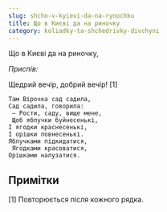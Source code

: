 ```yaml
---
slug: shcho-v-kyievi-da-na-rynochku
title: Що в Києві да на риночку
category: koliadky-ta-shchedrivky-divchyni
---
```

Що в Києві да на риночку,

*Приспів:*

Щедрий вечір, добрий вечір! [1]

```
Там Вірочка сад садила, 
Сад садила, говорила:
 — Рости, саду, вище мене,
 Щоб яблучки буйнесенькі, 
І ягодки краснесенькі, 
І орішки повнесенькі. 
Яблучками підкидатися,
 Ягодками красоватися, 
Орішками налузатися.
```

## Примітки

[1] Повторюється після кожного рядка.
